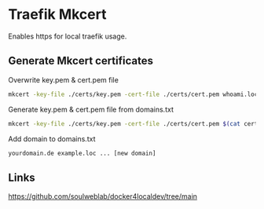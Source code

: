 # Traefik Mkcert

Enables https for local traefik usage.

## Generate Mkcert certificates

Overwrite key.pem & cert.pem file

```bash
mkcert -key-file ./certs/key.pem -cert-file ./certs/cert.pem whoami.loc
```

Generate key.pem & cert.pem file from domains.txt

```bash
mkcert -key-file ./certs/key.pem -cert-file ./certs/cert.pem $(cat certs/domains.txt)
```

Add domain to domains.txt

```txt
yourdomain.de example.loc ... [new domain]
```

## Links

https://github.com/soulweblab/docker4localdev/tree/main